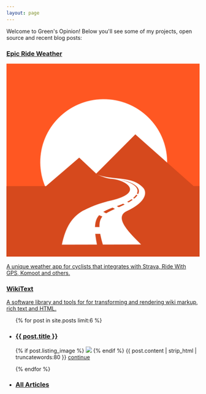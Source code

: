 ```yaml
---
layout: page
---
```



Welcome to Green's Opinion!  Below you'll see some of my projects, open source and recent blog posts:

<div class="row project-listing">
  <div class="col-sm-6 col-md-6 project-item">
    <h3 class="project-title"><a href="http://www.epicrideweather.com">Epic Ride Weather</a></h3>
    <span class="project-image pull-left">
      <a href="http://www.epicrideweather.com"><img src="images/epicrideweather/logo.png" class="img-bordered" alt="Epic Ride Weather app"/></a>
    </span>
    <p>
      <a href="http://www.epicrideweather.com">
      A unique weather app for cyclists that integrates with Strava, Ride With GPS, Komoot and others.
      </a>
    </p>
  </div>
  <div class="col-sm-6 col-md-6 project-item">
    <h3 class="project-title"><a href="https://wiki.eclipse.org/Mylyn/WikiText">WikiText</a></h3>
    <span class="project-image pull-left"><a href="https://wiki.eclipse.org/Mylyn/WikiText"><i class="fa fa-code code-icon" aria-hidden="true"></i></a></span>
    <p>
      <a href="https://wiki.eclipse.org/Mylyn/WikiText">A software library and tools for for transforming and rendering wiki markup, rich text and HTML.</a>
    </p>
  </div>  
</div>

<ul class="post-listing">
{% for post in site.posts limit:6 %}
<li>
  <h3 class="post-title"><a href="{{ post.url }}">{{ post.title }}</a></h3>
  <p>
  {% if post.listing_image %}
  <span class="feature-image pull-left"><a href="{{ post.url }}"><img src="{{post.listing_image}}"/></a></span>
  {% endif %}
  {{ post.content | strip_html | truncatewords:80 }}  <a href="{{ post.url }}" class="text-primary">continue</a>
  </p>
</li>
{% endfor %}
<li><h3 class="post-title"><a href="{{ "/archive" | prepend: site.baseurl }}">All Articles</a></h3></li>
</ul>


